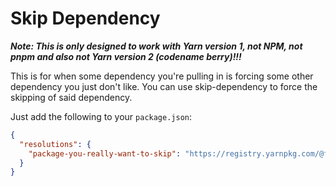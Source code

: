 # Skip Dependency

**_Note: This is only designed to work with Yarn version 1, not NPM, not pnpm and also not Yarn version 2 (codename berry)!!!_**

This is for when some dependency you're pulling in is forcing some other dependency you just don't like.
You can use skip-dependency to force the skipping of said dependency.

Just add the following to your `package.json`:

```json
{
  "resolutions": {
    "package-you-really-want-to-skip": "https://registry.yarnpkg.com/@favware/skip-dependency/-/skip-dependency-1.1.0.tgz"
  }
}
```
